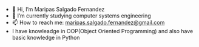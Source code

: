 - 👋 Hi, I’m Maripas Salgado Fernandez 
- 🌱 I’m currently studying computer systems engineering 
- 📫 How to reach me: maripas.salgado.fernandez@gmail.com
- I have knowleadge in OOP(Object Oriented Programming) and also have basic knowledge in Python
